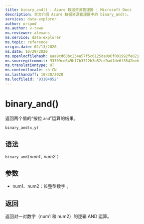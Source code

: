 ```yaml
---
title: binary_and() - Azure 数据资源管理器 | Microsoft Docs
description: 本文介绍 Azure 数据资源管理器中的 binary_and()。
services: data-explorer
author: orspod
ms.author: v-tawe
ms.reviewer: alexans
ms.service: data-explorer
ms.topic: reference
origin.date: 02/13/2020
ms.date: 10/29/2020
ms.openlocfilehash: eaa9cd60bc234a57f5c6125da096f091992fe021
ms.sourcegitcommit: 93309cd649b17b3312b3b52cd9ad1de6f3542beb
ms.translationtype: HT
ms.contentlocale: zh-CN
ms.lasthandoff: 10/30/2020
ms.locfileid: "93104952"
---
```

# <a name="binary_and"></a>binary_and()

返回两个值的“按位 `and`”运算的结果。

```kusto
binary_and(x,y) 
```

## <a name="syntax"></a>语法

`binary_and(`*num1*`,` *num2* `)`

## <a name="arguments"></a>参数

* num1、num2：长整型数字 。

## <a name="returns"></a>返回

返回对一对数字（num1 和 num2）的逻辑 AND 运算。